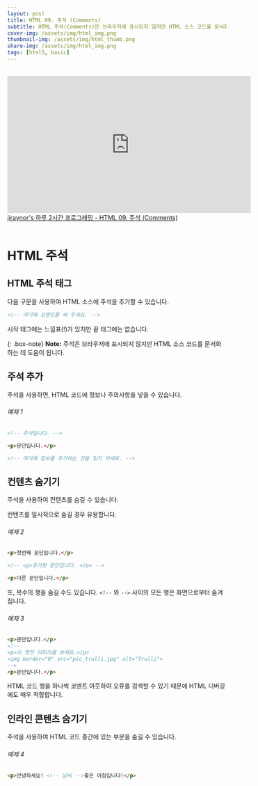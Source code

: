 ```yaml
---
layout: post
title: HTML 09. 주석 (Comments)
subtitle: HTML 주석(Comments)은 브라우저에 표시되지 않지만 HTML 소스 코드를 문서화하는 데 도움이 됩니다.
cover-img: /assets/img/html_img.png
thumbnail-img: /assets/img/html_thumb.png
share-img: /assets/img/html_img.png
tags: [html5, basic]
---
```


<br>
<iframe width="560" height="315" src="https://www.youtube.com/embed/cz87k4scewQ" title="YouTube video player" frameborder="0" allow="accelerometer; autoplay; clipboard-write; encrypted-media; gyroscope; picture-in-picture" allowfullscreen></iframe>
<a href="https://youtu.be/cz87k4scewQ" target="_blank">jiraynor's 하루 2시간 프로그래밍 - HTML 09. 주석 (Comments)</a>
<br>
<br>

# HTML 주석

## HTML 주석 태그

다음 구문을 사용하여 HTML 소스에 주석을 추가할 수 있습니다.

```html
<!-- 여기에 코멘트를 써 주세요. -->
```

시작 태그에는 느낌표(!)가 있지만 끝 태그에는 없습니다.

{: .box-note}
**Note:** 주석은 브라우저에 표시되지 않지만 HTML 소스 코드를 문서화하는 데 도움이 됩니다.

## 주석 추가

주석을 사용하면, HTML 코드에 정보나 주의사항을 넣을 수 있습니다.

###### 예제 1

```html
<!-- 주석입니다. -->

<p>문단입니다.</p>

<!-- 여기에 정보를 추가하는 것을 잊지 마세요. -->
```

## 컨텐츠 숨기기

주석을 사용하여 컨텐츠를 숨길 수 있습니다.

컨텐츠를 일시적으로 숨길 경우 유용합니다.

###### 예제 2

```html
<p>첫번째 문단입니다.</p>

<!-- <p>추가한 문단입니다. </p> -->

<p>다른 문단입니다.</p>
```

또, 복수의 행을 숨길 수도 있습니다. ```<!--``` 와 ```-->``` 사이의 모든 행은 화면으로부터 숨겨집니다.

###### 예제 3

```html
<p>문단입니다.</p>
<!--
<p>이 멋진 이미지를 보세요.</p>
<img border="0" src="pic_trulli.jpg" alt="Trulli">
-->
<p>문단입니다.</p>
```

HTML 코드 행을 하나씩 코멘트 아웃하여 오류를 검색할 수 있기 때문에 HTML 디버깅에도 매우 적합합니다.

## 인라인 콘텐츠 숨기기

주석을 사용하여 HTML 코드 중간에 있는 부분을 숨길 수 있습니다.

###### 예제 4

```html
<p>안녕하세요! <!-- 날씨 -->좋은 아침입니다!</p>
```

